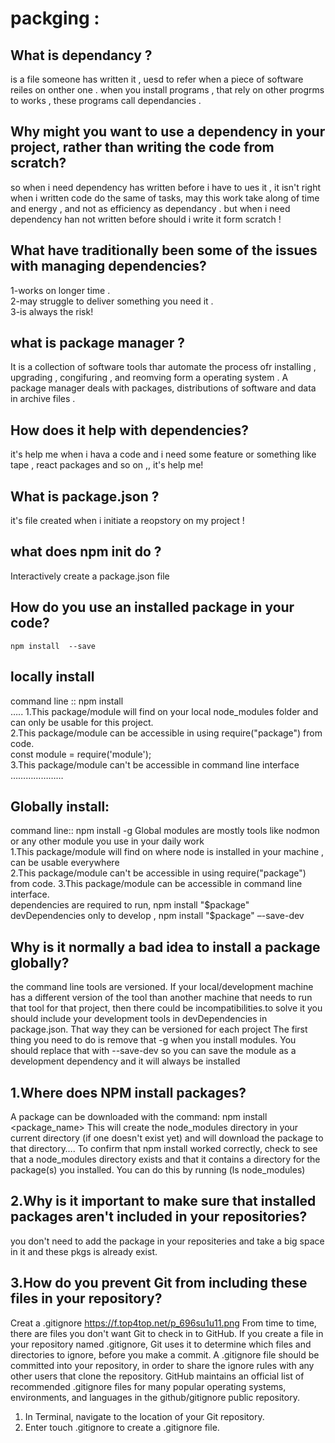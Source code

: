 # packging :
## What is dependancy ?  
is a file someone has written it , uesd to refer when a piece of software reiles on onther one .
 when you install programs , that rely on other progrms to works ,
these programs call dependancies .
## Why might you want to use a dependency in your project, rather than writing the code from scratch?  
so when i need dependency has written before i have to ues it , it isn't right when i written code do the same of tasks,
may this work take along of time and energy , and not as efficiency as dependancy .
but when i need dependency han not written before should i write it form scratch !
## What have traditionally been some of the issues with managing dependencies?  
1-works on longer time .  
2-may struggle to deliver something you need it .  
3-is always the risk!  
## what is package manager ?  
It is a collection of software tools thar automate the process ofr installing , upgrading , congifuring , and reomving form a operating system .
A package manager deals with packages, distributions of software and data in archive files .
## How does it help with dependencies?  
it's help me when i hava a code and i need some feature or something like tape , react packages and so on ,, it's help me!
## What is package.json ?  
it's file created when i initiate a reopstory on my project !
## what does npm init do ?  
Interactively create a package.json file 
## How do you use an installed package in your code?  
<code>npm install <pakagename> --save</code>  
 ## locally install   
command line :: npm install <package>  
…..
1.This package/module will find on your local node_modules folder and can only be usable for this project.  
2.This package/module can be accessible in using require("package") from code.  
const module = require('module');  
3.This package/module can't be accessible in command line interface
…………………
## Globally install:  
command line:: npm install <package> -g
Global modules are mostly tools like nodmon or any other module you use in your daily work  
1.This package/module will find on where node is installed in your machine , can be usable everywhere  
2.This package/module can't be accessible in using require("package") from code. 
3.This package/module can be accessible in command line interface.  
dependencies are required to run, npm install "$package"  
devDependencies only to develop , npm install "$package" –-save-dev  
## Why is it normally a bad idea to install a package globally?  
the command line tools are versioned. If your local/development machine has a different version of the tool than another machine that needs to run that tool for that project, then there could be incompatibilities.to solve it you should include your development tools in devDependencies in package.json. That way they can be versioned for each project
The first thing you need to do is remove that -g when you install modules. You should replace that with --save-dev so you can save the module as a development dependency and it will always be installed  
## 1.Where does NPM install packages? 
A package can be downloaded with the command:
npm install <package_name>
This will create the node_modules directory in your current directory (if one doesn't exist yet) and will download the package to that directory….
To confirm that npm install worked correctly, check to see that a node_modules directory exists and that it contains a directory for the package(s) you installed. You can do this by running (ls node_modules) 

## 2.Why is it important to make sure that installed packages aren't included in your repositories?    
you don't need to add the package in your repositeries and take a big space in it and these pkgs is already exist.

## 3.How do you prevent Git from including these files in your repository?  
Creat a .gitignore
https://f.top4top.net/p_696su1u11.png
From time to time, there are files you don't want Git to check in to GitHub. 
If you create a file in your repository named .gitignore, Git uses it to determine which files and directories to ignore, before you make a commit.
A .gitignore file should be committed into your repository, in order to share the ignore rules with any other users that clone the repository.
GitHub maintains an official list of recommended .gitignore files for many popular operating systems, environments, and languages in the github/gitignore public repository.
  1. In Terminal, navigate to the location of your Git repository.
  2. Enter touch .gitignore to create a .gitignore file.

